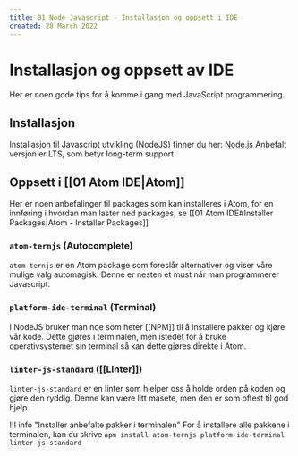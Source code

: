 ```yaml
---
title: 01 Node Javascript - Installasjon og oppsett i IDE
created: 28 March 2022
---
```

# Installasjon og oppsett av IDE
Her er noen gode tips for å komme i gang med JavaScript programmering.

## Installasjon
Installasjon til Javascript utvikling (NodeJS) finner du her: [Node.js](https://nodejs.org/en/)
Anbefalt versjon er LTS, som betyr long-term support.

## Oppsett i [[01 Atom IDE|Atom]]
Her er noen anbefalinger til packages som kan installeres i Atom, for en innføring i hvordan man laster ned packages, se [[01 Atom IDE#Installer Packages|Atom - Installer Packages]]

### `atom-ternjs` (Autocomplete)
`atom-ternjs` er en Atom package som foreslår alternativer og viser våre mulige valg automagisk. Denne er nesten et must når man programmerer Javascript.

### `platform-ide-terminal` (Terminal)
I NodeJS bruker man noe som heter [[NPM]] til å installere pakker og kjøre vår kode. Dette gjøres i terminalen, men istedet for å bruke operativsystemet sin terminal så kan dette gjøres direkte i Atom.

### `linter-js-standard` ([[Linter]])
`linter-js-standard` er en linter som hjelper oss å holde orden på koden og gjøre den ryddig. Denne kan være litt masete, men den er som oftest til god hjelp.


!!! info "Installer anbefalte pakker i terminalen"
	For å installere alle pakkene i terminalen, kan du skrive `apm install atom-ternjs platform-ide-terminal linter-js-standard`